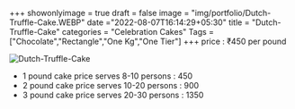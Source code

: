 +++
showonlyimage = true
draft = false
image = "img/portfolio/Dutch-Truffle-Cake.WEBP"
date ="2022-08-07T16:14:29+05:30"
title = "Dutch-Truffle-Cake"
categories = "Celebration Cakes"
Tags = ["Chocolate","Rectangle","One Kg","One Tier"]
+++
price : ₹450 per pound
<!--more-->
![Dutch-Truffle-Cake](/img/portfolio/Dutch-Truffle-Cake.WEBP)
* 1 pound cake price serves 8-10 persons : 450
* 2 pound cake price serves 10-20 persons : 900
* 3 pound cake price serves 20-30 persons : 1350
